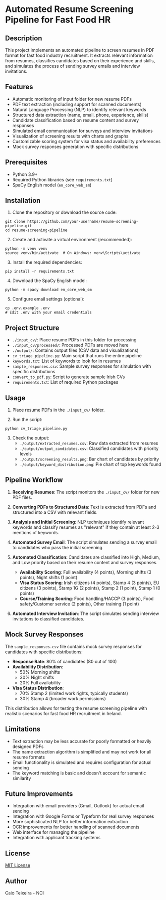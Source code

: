 # Automated Resume Screening Pipeline for Fast Food HR

## Description
This project implements an automated pipeline to screen resumes in PDF format for fast food industry recruitment. It extracts relevant information from resumes, classifies candidates based on their experience and skills, and simulates the process of sending survey emails and interview invitations.

## Features
- Automatic monitoring of input folder for new resume PDFs
- PDF text extraction (including support for scanned documents)
- Natural Language Processing (NLP) to identify relevant keywords
- Structured data extraction (name, email, phone, experience, skills)
- Candidate classification based on resume content and survey responses
- Simulated email communication for surveys and interview invitations
- Visualization of screening results with charts and graphs
- Customizable scoring system for visa status and availability preferences
- Mock survey responses generation with specific distributions

## Prerequisites
- Python 3.9+
- Required Python libraries (see `requirements.txt`)
- SpaCy English model (`en_core_web_sm`)

## Installation

1. Clone the repository or download the source code:
```
git clone https://github.com/your-username/resume-screening-pipeline.git
cd resume-screening-pipeline
```

2. Create and activate a virtual environment (recommended):
```
python -m venv venv
source venv/bin/activate  # On Windows: venv\Scripts\activate
```

3. Install the required dependencies:
```
pip install -r requirements.txt
```

4. Download the SpaCy English model:
```
python -m spacy download en_core_web_sm
```

5. Configure email settings (optional):
```
cp .env.example .env
# Edit .env with your email credentials
```

## Project Structure
- `./input_cv/`: Place resume PDFs in this folder for processing
- `./input_cv/processed/`: Processed PDFs are moved here
- `./output/`: Contains output files (CSV data and visualizations)
- `cv_triage_pipeline.py`: Main script that runs the entire pipeline
- `keywords.txt`: List of keywords to look for in resumes
- `sample_responses.csv`: Sample survey responses for simulation with specific distributions
- `convert_to_pdf.py`: Script to generate sample Irish CVs
- `requirements.txt`: List of required Python packages

## Usage

1. Place resume PDFs in the `./input_cv/` folder.

2. Run the script:
```
python cv_triage_pipeline.py
```

3. Check the output:
   - `./output/extracted_resumes.csv`: Raw data extracted from resumes
   - `./output/output_candidates.csv`: Classified candidates with priority levels
   - `./output/screening_results.png`: Bar chart of candidates by priority
   - `./output/keyword_distribution.png`: Pie chart of top keywords found

## Pipeline Workflow

1. **Receiving Resumes**: The script monitors the `./input_cv/` folder for new PDF files.

2. **Converting PDFs to Structured Data**: Text is extracted from PDFs and structured into a CSV with relevant fields.

3. **Analysis and Initial Screening**: NLP techniques identify relevant keywords and classify resumes as "relevant" if they contain at least 2-3 mentions of keywords.

4. **Automated Survey Email**: The script simulates sending a survey email to candidates who pass the initial screening.

5. **Automated Classification**: Candidates are classified into High, Medium, and Low priority based on their resume content and survey responses.
   - **Availability Scoring**: Full availability (4 points), Morning shifts (3 points), Night shifts (1 point)
   - **Visa Status Scoring**: Irish citizens (4 points), Stamp 4 (3 points), EU citizens (3 points), Stamp 1G (2 points), Stamp 2 (1 point), Stamp 1 (0 points)
   - **Course/Training Scoring**: Food handling/HACCP (3 points), Food safety/Customer service (2 points), Other training (1 point)

6. **Automated Interview Invitation**: The script simulates sending interview invitations to classified candidates.

## Mock Survey Responses

The `sample_responses.csv` file contains mock survey responses for candidates with specific distributions:
- **Response Rate**: 80% of candidates (80 out of 100)
- **Availability Distribution**:
  - 50% Morning shifts
  - 30% Night shifts
  - 20% Full availability
- **Visa Status Distribution**:
  - 70% Stamp 2 (limited work rights, typically students)
  - 30% Stamp 4 (broader work permissions)

This distribution allows for testing the resume screening pipeline with realistic scenarios for fast food HR recruitment in Ireland.

## Limitations
- Text extraction may be less accurate for poorly formatted or heavily designed PDFs
- The name extraction algorithm is simplified and may not work for all resume formats
- Email functionality is simulated and requires configuration for actual sending
- The keyword matching is basic and doesn't account for semantic similarity

## Future Improvements
- Integration with email providers (Gmail, Outlook) for actual email sending
- Integration with Google Forms or Typeform for real survey responses
- More sophisticated NLP for better information extraction
- OCR improvements for better handling of scanned documents
- Web interface for managing the pipeline
- Integration with applicant tracking systems

## License
[MIT License](LICENSE)

## Author
Caio Teixeira - NCI
